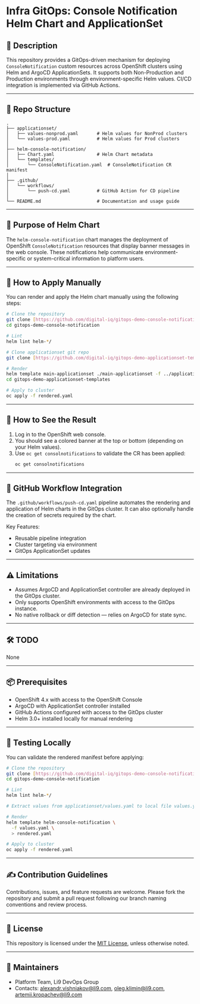 # Infra GitOps: Console Notification Helm Chart and ApplicationSet

## 📖 Description

This repository provides a GitOps-driven mechanism for deploying `ConsoleNotification` custom resources across OpenShift clusters using Helm and ArgoCD ApplicationSets. It supports both Non-Production and Production environments through environment-specific Helm values. CI/CD integration is implemented via GitHub Actions.

---

## 📁 Repo Structure

```
.
├── applicationset/
│   ├── values-nonprod.yaml       # Helm values for NonProd clusters
│   └── values-prod.yaml          # Helm values for Prod clusters
│
├── helm-console-notification/
│   ├── Chart.yaml                # Helm Chart metadata
│   └── templates/
│       └── ConsoleNotification.yaml  # ConsoleNotification CR manifest
│
├── .github/
│   └── workflows/
│       └── push-cd.yaml          # GitHub Action for CD pipeline
│
└── README.md                     # Documentation and usage guide
```

---

## 🎯 Purpose of Helm Chart

The `helm-console-notification` chart manages the deployment of OpenShift `ConsoleNotification` resources that display banner messages in the web console. These notifications help communicate environment-specific or system-critical information to platform users.

---

## 🚀 How to Apply Manually

You can render and apply the Helm chart manually using the following steps:

```bash
# Clone the repository
git clone [https://github.com/digital-iq/gitops-demo-console-notification](https://github.com/digital-iq/gitops-demo-console-notification/)
cd gitops-demo-console-notification

# Lint
helm lint helm-*/

# Clone applicationset git repo
git clone [https://github.com/digital-iq/gitops-demo-applicationset-templates](https://github.com/digital-iq/gitops-demo-applicationset-templates/)

# Render
helm template main-applicationset ./main-applicationset -f ../applicationset/values.yaml > rendered.yaml
cd gitops-demo-applicationset-templates

# Apply to cluster
oc apply -f rendered.yaml
```
---

## 👀 How to See the Result

1. Log in to the OpenShift web console.
2. You should see a colored banner at the top or bottom (depending on your Helm values).
3. Use `oc get consolnotifications` to validate the CR has been applied:
   ```bash
   oc get consolnotifications
   ```

---

## 🔄 GitHub Workflow Integration

The `.github/workflows/push-cd.yaml` pipeline automates the rendering and application of Helm charts in the GitOps cluster. It can also optionally handle the creation of secrets required by the chart.

Key Features:
- Reusable pipeline integration
- Cluster targeting via environment
- GitOps ApplicationSet updates

---

## ⚠️ Limitations

- Assumes ArgoCD and ApplicationSet controller are already deployed in the GitOps cluster.
- Only supports OpenShift environments with access to the GitOps instance.
- No native rollback or diff detection — relies on ArgoCD for state sync.

---

## 🛠️ TODO

None

---

## 📦 Prerequisites

- OpenShift 4.x with access to the OpenShift Console
- ArgoCD with ApplicationSet controller installed
- GitHub Actions configured with access to the GitOps cluster
- Helm 3.0+ installed locally for manual rendering

---

## 🧪 Testing Locally

You can validate the rendered manifest before applying:

```bash
# Clone the repository
git clone [https://github.com/digital-iq/gitops-demo-console-notification](https://github.com/digital-iq/gitops-demo-console-notification/)
cd gitops-demo-console-notification

# Lint
helm lint helm-*/

# Extract values from applicationset/values.yaml to local file values.yaml for particular cluster

# Render
helm template helm-console-notification \
  -f values.yaml \
  > rendered.yaml

# Apply to cluster
oc apply -f rendered.yaml
```

---

## ✍️ Contribution Guidelines

Contributions, issues, and feature requests are welcome. Please fork the repository and submit a pull request following our branch naming conventions and review process.

---

## 📄 License

This repository is licensed under the [MIT License](LICENSE), unless otherwise noted.

---

## 👥 Maintainers

- Platform Team, Li9 DevOps Group
- Contacts: alexandr.vishniakov@li9.com, oleg.klimin@li9.com, artemii.kropachev@li9.com
